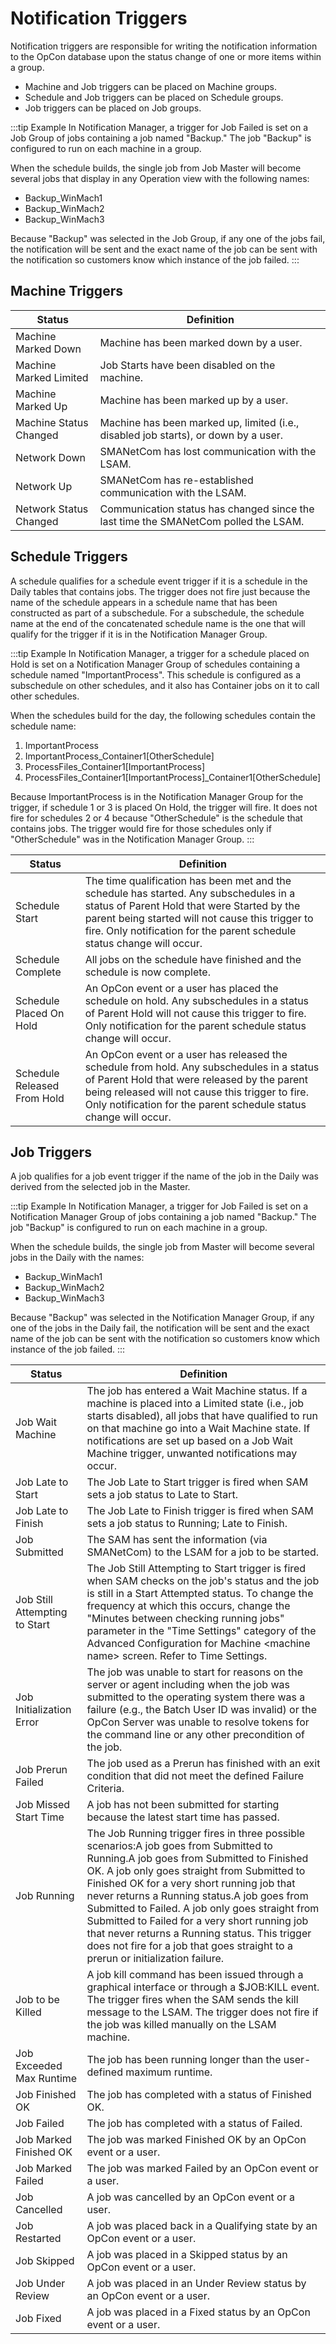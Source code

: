 # Notification Triggers

Notification triggers are responsible for writing the notification information to the OpCon database upon the status change of one or more items within a group.

- Machine and Job triggers can be placed on Machine groups.
- Schedule and Job triggers can be placed on Schedule groups.
- Job triggers can be placed on Job groups.

:::tip Example
In Notification Manager, a trigger for Job Failed is set on a Job Group of jobs containing a job named "Backup." The job "Backup" is configured to run on each machine in a group.

When the schedule builds, the single job from Job Master will become several jobs that display in any Operation view with the following names:

- Backup_WinMach1
- Backup_WinMach2
- Backup_WinMach3

Because "Backup" was selected in the Job Group, if any one of the jobs fail, the notification will be sent and the exact name of the job can be sent with the notification so customers know which instance of the job failed.
:::

## Machine Triggers

|Status|Definition|
|--- |--- |
|Machine Marked Down|Machine has been marked down by a user.|
|Machine Marked Limited|Job Starts have been disabled on the machine.|
|Machine Marked Up|Machine has been marked up by a user.|
|Machine Status Changed|Machine has been marked up, limited (i.e., disabled job starts), or down by a user.|
|Network Down|SMANetCom has lost communication with the LSAM.|
|Network Up|SMANetCom has re-established communication with the LSAM.|
|Network Status Changed|Communication status has changed since the last time the SMANetCom polled the LSAM.|

## Schedule Triggers

A schedule qualifies for a schedule event trigger if it is a schedule in the Daily tables that contains jobs. The trigger does not fire just because the name of the schedule appears in a schedule name that has been constructed as part of a subschedule. For a subschedule, the schedule name at the end of the concatenated schedule name is the one that will qualify for the trigger if it is in the Notification Manager Group.

:::tip Example
In Notification Manager, a trigger for a schedule placed on Hold is set on a Notification Manager Group of schedules containing a schedule named "ImportantProcess". This schedule is configured as a subschedule on other schedules, and it also has Container jobs on it to call other schedules.

When the schedules build for the day, the following schedules contain the schedule name:

1. ImportantProcess
2. ImportantProcess_Container1\[OtherSchedule]
3. ProcessFiles_Container1\[ImportantProcess]
4. ProcessFiles_Container1\[ImportantProcess]_Container1\[OtherSchedule]

Because ImportantProcess is in the Notification Manager Group for the trigger, if schedule 1 or 3 is placed On Hold, the trigger will fire. It does not fire for schedules 2 or 4 because "OtherSchedule" is the schedule that contains jobs. The trigger would fire for those schedules only if "OtherSchedule" was in the Notification Manager Group.
:::

|Status|Definition|
|--- |--- |
|Schedule Start|The time qualification has been met and the schedule has started. Any subschedules in a status of Parent Hold that were Started by the parent being started will not cause this trigger to fire. Only notification for the parent schedule status change will occur.|
|Schedule Complete|All jobs on the schedule have finished and the schedule is now complete.|
|Schedule Placed On Hold|An OpCon event or a user has placed the schedule on hold.  Any subschedules in a status of Parent Hold will not cause this trigger to fire. Only notification for the parent schedule status change will occur.|
|Schedule Released From Hold|An OpCon event or a user has released the schedule from hold.  Any subschedules in a status of Parent Hold that were released by the parent being released will not cause this trigger to fire. Only notification for the parent schedule status change will occur.|

## Job Triggers

A job qualifies for a job event trigger if the name of the job in the Daily was derived from the selected job in the Master.

:::tip Example
In Notification Manager, a trigger for Job Failed is set on a Notification Manager Group of jobs containing a job named "Backup." The job "Backup" is configured to run on each machine in a group.

When the schedule builds, the single job from Master will become several jobs in the Daily with the names:

- Backup_WinMach1
- Backup_WinMach2
- Backup_WinMach3

Because "Backup" was selected in the Notification Manager Group, if any one of the jobs in the Daily fail, the notification will be sent and the exact name of the job can be sent with the notification so customers know which instance of the job failed.
:::

|Status|Definition|
|--- |--- |
|Job Wait Machine|The job has entered a Wait Machine status. If a machine is placed into a Limited state (i.e., job starts disabled), all jobs that have qualified to run on that machine go into a Wait Machine state. If notifications are set up based on a Job Wait Machine trigger, unwanted notifications may occur. |
|Job Late to Start|The Job Late to Start trigger is fired when SAM sets a job status to Late to Start.|
|Job Late to Finish|The Job Late to Finish trigger is fired when SAM sets a job status to Running; Late to Finish.|
|Job Submitted|The SAM has sent the information (via SMANetCom) to the LSAM for a job to be started.|
|Job Still Attempting to Start|The Job Still Attempting to Start trigger is fired when SAM checks on the job's status and the job is still in a Start Attempted status. To change the frequency at which this occurs, change the "Minutes between checking running jobs" parameter in the "Time Settings" category of the Advanced Configuration for Machine <machine name\> screen. Refer to Time Settings.|
|Job Initialization Error|The job was unable to start for reasons on the server or agent including when the job was submitted to the operating system there was a failure (e.g., the Batch User ID was invalid) or the OpCon Server was unable to resolve tokens for the command line or any other precondition of the job.|
|Job Prerun Failed|The job used as a Prerun has finished with an exit condition that did not meet the defined Failure Criteria.|
|Job Missed Start Time|A job has not been submitted for starting because the latest start time has passed.|
|Job Running|The Job Running trigger fires in three possible scenarios:A job goes from Submitted to Running.A job goes from Submitted to Finished OK. A job only goes straight from Submitted to Finished OK for a very short running job that never returns a Running status.A job goes from Submitted to Failed. A job only goes straight from Submitted to Failed for a very short running job that never returns a Running status. This trigger does not fire for a job that goes straight to a prerun or initialization failure.|
|Job to be Killed|A job kill command has been issued through a graphical interface or through a $JOB:KILL event. The trigger fires when the SAM sends the kill message to the LSAM. The trigger does not fire if the job was killed manually on the LSAM machine.|
|Job Exceeded Max Runtime|The job has been running longer than the user-defined maximum runtime.|
|Job Finished OK|The job has completed with a status of Finished OK.|
|Job Failed|The job has completed with a status of Failed.|
|Job Marked Finished OK|The job was marked Finished OK by an OpCon event or a user.|
|Job Marked Failed|The job was marked Failed by an OpCon event or a user.|
|Job Cancelled|A job was cancelled by an OpCon event or a user.|
|Job Restarted|A job was placed back in a Qualifying state by an OpCon event or a user.|
|Job Skipped|A job was placed in a Skipped status by an OpCon event or a user.|
|Job Under Review|A job was placed in an Under Review status by an OpCon event or a user.|
|Job Fixed|A job was placed in a Fixed status by an OpCon event or a user.|
